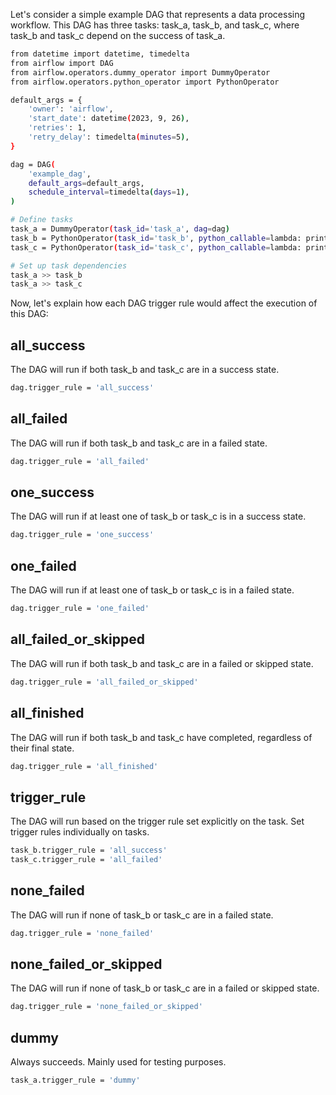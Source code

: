 Let's consider a simple example DAG that represents a data processing workflow. This DAG has three tasks: task_a, task_b, and task_c, where task_b and task_c depend on the success of task_a.

```bash
from datetime import datetime, timedelta
from airflow import DAG
from airflow.operators.dummy_operator import DummyOperator
from airflow.operators.python_operator import PythonOperator

default_args = {
    'owner': 'airflow',
    'start_date': datetime(2023, 9, 26),
    'retries': 1,
    'retry_delay': timedelta(minutes=5),
}

dag = DAG(
    'example_dag',
    default_args=default_args,
    schedule_interval=timedelta(days=1),
)

# Define tasks
task_a = DummyOperator(task_id='task_a', dag=dag)
task_b = PythonOperator(task_id='task_b', python_callable=lambda: print("Task B executed"), dag=dag)
task_c = PythonOperator(task_id='task_c', python_callable=lambda: print("Task C executed"), dag=dag)

# Set up task dependencies
task_a >> task_b
task_a >> task_c
```

Now, let's explain how each DAG trigger rule would affect the execution of this DAG:

## all_success
The DAG will run if both task_b and task_c are in a success state.
```bash
dag.trigger_rule = 'all_success'
```

## all_failed
The DAG will run if both task_b and task_c are in a failed state.
```bash
dag.trigger_rule = 'all_failed'
```

## one_success
The DAG will run if at least one of task_b or task_c is in a success state.
```bash
dag.trigger_rule = 'one_success'
```

## one_failed
The DAG will run if at least one of task_b or task_c is in a failed state.
```bash
dag.trigger_rule = 'one_failed'
```

## all_failed_or_skipped
The DAG will run if both task_b and task_c are in a failed or skipped state.
```bash
dag.trigger_rule = 'all_failed_or_skipped'
```

## all_finished
The DAG will run if both task_b and task_c have completed, regardless of their final state.
```bash
dag.trigger_rule = 'all_finished'
```

## trigger_rule
The DAG will run based on the trigger rule set explicitly on the task. Set trigger rules individually on tasks.
```bash
task_b.trigger_rule = 'all_success'
task_c.trigger_rule = 'all_failed'
```

## none_failed
The DAG will run if none of task_b or task_c are in a failed state.
```bash
dag.trigger_rule = 'none_failed'
```

## none_failed_or_skipped
The DAG will run if none of task_b or task_c are in a failed or skipped state.
```bash
dag.trigger_rule = 'none_failed_or_skipped'
```

## dummy
Always succeeds. Mainly used for testing purposes.
```bash
task_a.trigger_rule = 'dummy'
```

